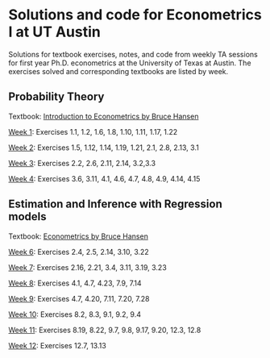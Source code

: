 # Solutions and code for Econometrics I at UT Austin

Solutions for textbook exercises, notes, and code from weekly TA sessions for first year Ph.D. econometrics at the University of Texas at Austin. The exercises solved and corresponding textbooks are listed by week.


## Probability Theory

Textbook: [Introduction to Econometrics by Bruce Hansen](https://www.ssc.wisc.edu/~bhansen/probability/Probability.pdf) 

[Week 1](https://drive.google.com/file/d/11fh6Y5qc9ozpN3XoEdJV8W7wWSiYGL3J/view): Exercises 1.1, 1.2, 1.6, 1.8, 1.10, 1.11, 1.17, 1.22

[Week 2](https://drive.google.com/file/d/1gwU459V-tTRUfZcSWXax_bKrf1FHu1gq/view): Exercises 1.5, 1.12, 1.14, 1.19, 1.21, 2.1, 2.8, 2.13, 3.1

[Week 3](https://drive.google.com/file/u/1/d/1Imdy4YAem0ksBnNsXG5eSQvd5bajuLeN/view?usp=sharing): Exercises 2.2, 2.6, 2.11, 2.14, 3.2,3.3

[Week 4](https://drive.google.com/file/d/1zbEXaAiJmsMFKHM_kiZUlCYaRS1X-SO-/view): Exercises 3.6, 3.11, 4.1, 4.6, 4.7, 4.8, 4.9, 4.14, 4.15

## Estimation and Inference with Regression models

Textbook: [Econometrics by Bruce Hansen](https://www.ssc.wisc.edu/~bhansen/econometrics/Econometrics.pdf)

[Week 6](https://drive.google.com/file/d/1GRaG9PAFMMUbLi2z6zy8gdza29yV6tQA/view):  Exercises 2.4, 2.5, 2.14, 3.10, 3.22

[Week 7](https://drive.google.com/file/d/1UIaRnnwez5DU6aQjsLkImBLXlchJ9QEo/view):  Exercises 2.16, 2.21, 3.4, 3.11, 3.19, 3.23

[Week 8](https://drive.google.com/file/d/1vRlsODtfehkVLiwo1BeifQGLHMa8V07T/view):  Exercises 4.1, 4.7, 4.23, 7.9, 7.14

[Week 9](https://drive.google.com/file/u/1/d/1b0I8oeFUREYIDkzNzSkSjfYD6m6qOuCe/view?usp=sharing):  Exercises 4.7, 4.20, 7.11, 7.20, 7.28

[Week 10](https://drive.google.com/file/d/1genKScRckCQvD-Sy1rczPJEyU8asorgs/view):  Exercises 8.2, 8.3, 9.1, 9.2, 9.4

[Week 11](https://drive.google.com/file/d/1JzzBgGflhAdFZ4EkjwTb6KqqtbohesDR/view):  Exercises 8.19, 8.22, 9.7, 9.8, 9.17, 9.20, 12.3, 12.8

[Week 12](https://drive.google.com/file/u/1/d/1npdv2oAn8IcoYnSaR3CstfcOCGQ1j_Ya/view?usp=sharing): Exercises 12.7, 13.13
